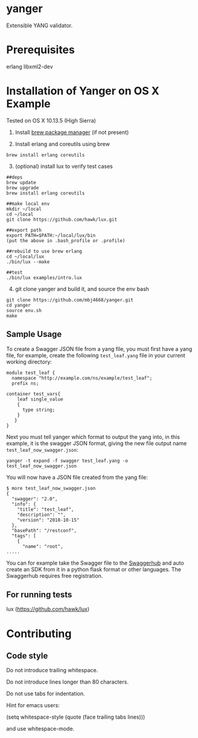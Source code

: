 yanger
======

Extensible YANG validator.

Prerequisites
=============
erlang
libxml2-dev

Installation of Yanger on OS X Example
=============

Tested on OS X 10.13.5 (High Sierra)

1. Install [brew package manager](https://brew.sh/) (if not present)


2. Install erlang and coreutils using brew
```
brew install erlang coreutils

```

3. (optional) install lux to verify test cases 

```
##deps
brew update
brew upgrade
brew install erlang coreutils

##make local env
mkdir ~/local
cd ~/local
git clone https://github.com/hawk/lux.git

##export path
export PATH=$PATH:~/local/lux/bin
(put the above in .bash_profile or .profile)

##rebuild to use brew erlang
cd ~/local/lux
./bin/lux --make

##test
./bin/lux examples/intro.lux
```

4. git clone yanger and build it, and source the env bash

```
git clone https://github.com/mbj4668/yanger.git
cd yanger
source env.sh
make
```

Sample Usage
-----------------

To create a Swagger JSON file from a yang file, you must first have a yang file, 
for example, create the following `test_leaf.yang` file in your current working directory:

```
module test_leaf {
  namespace "http://example.com/ns/example/test_leaf";
  prefix ns;

container test_vars{
    leaf single_value
    {
      type string;
    }
   }
}
```

Next you must tell yanger which format to output the yang into, in this example, 
it is the swagger JSON format, giving the new file output name `test_leaf_now_swagger.json`:

```
yanger -t expand -f swagger test_leaf.yang -o test_leaf_now_swagger.json
```

You will now have a JSON file created from the yang file:
```
$ more test_leaf_now_swagger.json
{
  "swagger": "2.0",
  "info": {
    "title": "test_leaf",
    "description": "",
    "version": "2018-10-15"
  },
  "basePath": "/restconf",
  "tags": [
    {
      "name": "root",
.....
```

You can for example take the Swagger file to the [Swaggerhub](https://app.swaggerhub.com/home) and auto create an SDK from 
it in a python flask format or other languages. The Swaggerhub requires free registration. 


For running tests
-----------------
lux (https://github.com/hawk/lux)


Contributing
============

Code style
----------

Do not introduce trailing whitespace.

Do not introduce lines longer than 80 characters.

Do not use tabs for indentation.

Hint for emacs users:

(setq whitespace-style (quote (face trailing tabs lines)))

and use whitespace-mode.
